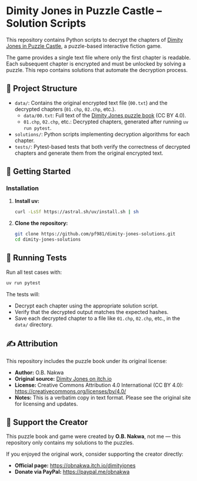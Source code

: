 # Dimity Jones in Puzzle Castle – Solution Scripts

This repository contains Python scripts to decrypt the chapters of [Dimity Jones in Puzzle Castle](https://obnakwa.itch.io/dimityjones), a puzzle-based interactive fiction game.

The game provides a single text file where only the first chapter is readable. Each subsequent chapter is encrypted and must be unlocked by solving a puzzle. This repo contains solutions that automate the decryption process.

## 📁 Project Structure

- `data/`: Contains the original encrypted text file (`00.txt`) and the decrypted chapters (`01.chp`, `02.chp`, etc.).
  - `data/00.txt`: Full text of the [Dimity Jones puzzle book](https://obnakwa.itch.io/dimityjones) (CC BY 4.0).
  - `01.chp`, `02.chp`, etc.: Decrypted chapters, generated after running `uv run pytest`.
- `solutions/`: Python scripts implementing decryption algorithms for each chapter.
- `tests/`: Pytest-based tests that both verify the correctness of decrypted chapters and generate them from the original encrypted text.

## 🚀 Getting Started

### Installation

1. **Install uv:**

   ```bash
   curl -LsSf https://astral.sh/uv/install.sh | sh
   ```

1. **Clone the repository:**

   ```bash
   git clone https://github.com/pf981/dimity-jones-solutions.git
   cd dimity-jones-solutions
   ```

## 🧪 Running Tests

Run all test cases with:

```bash
uv run pytest
```

The tests will:

- Decrypt each chapter using the appropriate solution script.
- Verify that the decrypted output matches the expected hashes.
- Save each decrypted chapter to a file like `01.chp`, `02.chp`, etc., in the `data/` directory.

## ✍️ Attribution

This repository includes the puzzle book under its original license:

- **Author:** O.B. Nakwa
- **Original source:** [Dimity Jones on itch.io](https://obnakwa.itch.io/dimityjones)  
- **License:** Creative Commons Attribution 4.0 International (CC BY 4.0): https://creativecommons.org/licenses/by/4.0/  
- **Notes:** This is a verbatim copy in text format. Please see the original site for licensing and updates.

## 💖 Support the Creator

This puzzle book and game were created by **O.B. Nakwa**, not me — this repository only contains my solutions to the puzzles.  

If you enjoyed the original work, consider supporting the creator directly:

- **Official page:** https://obnakwa.itch.io/dimityjones  
- **Donate via PayPal:** https://paypal.me/obnakwa
